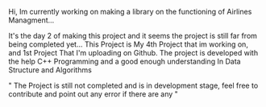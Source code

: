 Hi, Im currently working on making a library on the functioning of Airlines Managment...

It's the day 2 of making this project and it seems the project is still far from being completed yet...
This Project is My 4th Project that im working on, and 1st Project That I'm uploading on Github.
The project is developed with the help C++ Programming and a good enough understanding In Data Structure and Algorithms 

" The Project is still not completed and is in development stage, feel free to contribute and point out any error if there are any "
